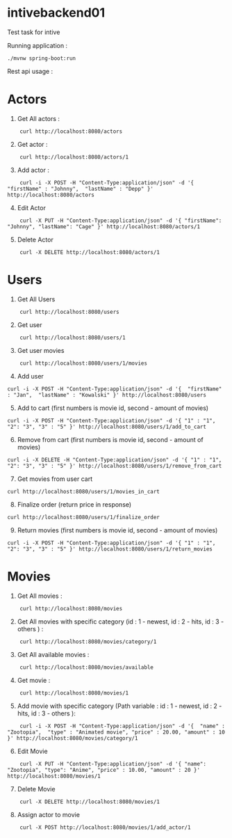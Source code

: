 # intivebackend01

Test task for intive

Running application : 
```
./mvnw spring-boot:run
```

Rest api usage :

# Actors

1) Get All actors : 
```
	curl http://localhost:8080/actors
```
2) Get actor : 
```
	curl http://localhost:8080/actors/1
```
3) Add actor :
```
	curl -i -X POST -H "Content-Type:application/json" -d '{  "firstName" : "Johnny",  "lastName" : "Depp" }' http://localhost:8080/actors
```
4) Edit Actor
```
	curl -X PUT -H "Content-Type:application/json" -d '{ "firstName": "Johnny", "lastName": "Cage" }' http://localhost:8080/actors/1
```
5) Delete Actor
```
	curl -X DELETE http://localhost:8080/actors/1
```	
# Users

1) Get All Users
```
	curl http://localhost:8080/users
```
2) Get user
```
	curl http://localhost:8080/users/1
```
3) Get user movies
```
	curl http://localhost:8080/users/1/movies
```
4) Add user
```
curl -i -X POST -H "Content-Type:application/json" -d '{  "firstName" : "Jan",  "lastName" : "Kowalski" }' http://localhost:8080/users
```
5) Add to cart (first numbers is movie id, second - amount of movies)
```
curl -i -X POST -H "Content-Type:application/json" -d '{ "1" : "1",  "2": "3", "3" : "5" }' http://localhost:8080/users/1/add_to_cart
```
6) Remove from cart (first numbers is movie id, second - amount of movies)
```
curl -i -X DELETE -H "Content-Type:application/json" -d '{ "1" : "1",  "2": "3", "3" : "5" }' http://localhost:8080/users/1/remove_from_cart
```
7) Get movies from user cart
```
curl http://localhost:8080/users/1/movies_in_cart
```
8)  Finalize order (return price in response)
```
curl http://localhost:8080/users/1/finalize_order
```
9) Return movies (first numbers is movie id, second - amount of movies)
```
curl -i -X POST -H "Content-Type:application/json" -d '{ "1" : "1",  "2": "3", "3" : "5" }' http://localhost:8080/users/1/return_movies
```

# Movies

1) Get All movies : 
```
	curl http://localhost:8080/movies
```
2) Get All movies with specific category (id : 1 - newest, id : 2 - hits, id : 3 - others ) :
```
	curl http://localhost:8080/movies/category/1
```
3) Get All available movies :
```
	curl http://localhost:8080/movies/available
```

4) Get movie :
``` 
	curl http://localhost:8080/movies/1
```
5) Add movie with specific category (Path variable : id : 1 - newest, id : 2 - hits, id : 3 - others ):
```
	curl -i -X POST -H "Content-Type:application/json" -d '{  "name" : "Zootopia",  "type" : "Animated movie", "price" : 20.00, "amount" : 10 }' http://localhost:8080/movies/category/1
```
6) Edit Movie
```
	curl -X PUT -H "Content-Type:application/json" -d '{ "name": "Zootopia", "type": "Anime", "price" : 10.00, "amount" : 20 }' http://localhost:8080/movies/1
```
7) Delete Movie
```
	curl -X DELETE http://localhost:8080/movies/1
```
8) Assign actor to movie
```
	curl -X POST http://localhost:8080/movies/1/add_actor/1
```	








